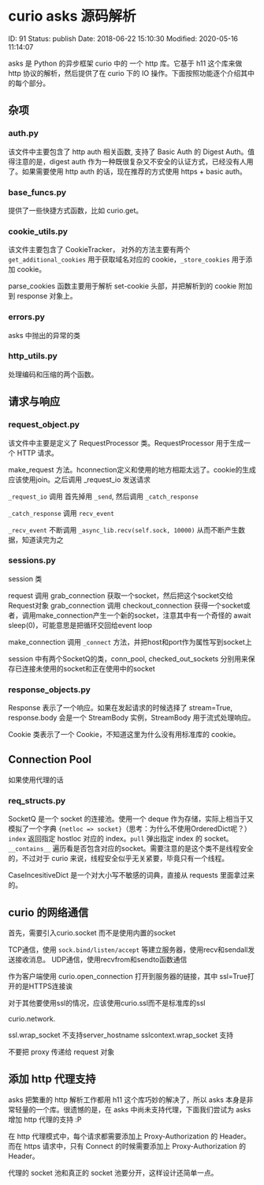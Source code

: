 # curio asks 源码解析


ID: 91
Status: publish
Date: 2018-06-22 15:10:30
Modified: 2020-05-16 11:14:07


asks 是 Python 的异步框架 curio 中的 一个 http 库。它基于 h11 这个库来做 http 协议的解析，然后提供了在 curio 下的 IO 操作。下面按照功能逐个介绍其中的每个部分。

## 杂项

### auth.py

该文件中主要包含了 http auth 相关函数, 支持了 Basic Auth 的 Digest Auth。值得注意的是，digest auth 作为一种既很复杂又不安全的认证方式，已经没有人用了。如果需要使用 http auth 的话，现在推荐的方式使用 https + basic auth。

### base_funcs.py

提供了一些快捷方式函数，比如 curio.get。

### cookie_utils.py

该文件主要包含了 CookieTracker， 对外的方法主要有两个 `get_additional_cookies` 用于获取域名对应的 cookie，`_store_cookies` 用于添加 cookie。

parse_cookies 函数主要用于解析 set-cookie 头部，并把解析到的 cookie 附加到 response 对象上。

### errors.py

asks 中抛出的异常的类

### http_utils.py

处理编码和压缩的两个函数。

## 请求与响应

### request_object.py

该文件中主要是定义了 RequestProcessor 类。RequestProcessor 用于生成一个 HTTP 请求。

make_request 方法。hconnection定义和使用的地方相距太远了。cookie的生成应该使用join。之后调用 _request_io 发送请求

`_request_io` 调用 首先掉用 `_send`, 然后调用 `_catch_response`

`_catch_response` 调用 `recv_event`

`_recv_event` 不断调用 `_async_lib.recv(self.sock, 10000)` 从而不断产生数据，知道读完为之

### sessions.py

session 类

request 调用 grab_connection 获取一个socket，然后把这个socket交给Request对象
grab_connection 调用 checkout_connection 获得一个socket或者，调用make_connection产生一个新的socket，注意其中有一个奇怪的 await sleep(0)，可能意思是把循环交回给event loop

make_connection 调用 `_connect` 方法，并把host和port作为属性写到socket上

session 中有两个SocketQ的类，conn_pool, checked_out_sockets 分别用来保存已连接未使用的socket和正在使用中的socket

### response_objects.py

Response 表示了一个响应。如果在发起请求的时候选择了 stream=True, response.body 会是一个 StreamBody 实例，StreamBody 用于流式处理响应。

Cookie 类表示了一个 Cookie，不知道这里为什么没有用标准库的 cookie。

## Connection Pool

如果使用代理的话

### req_structs.py

SocketQ 是一个 socket 的连接池。使用一个 deque 作为存储，实际上相当于又模拟了一个字典  `{netloc => socket}`（思考：为什么不使用OrderedDict呢？）`index` 返回指定 hostloc 对应的 index。`pull` 弹出指定 index 的 socket。`__contains__` 遍历看是否包含对应的socket。需要注意的是这个类不是线程安全的，不过对于 curio 来说，线程安全似乎无关紧要，毕竟只有一个线程。

CaseIncesitiveDict 是一个对大小写不敏感的词典，直接从 requests 里面拿过来的。

## curio 的网络通信

首先，需要引入curio.socket 而不是使用内置的socket

TCP通信，使用 `sock.bind/listen/accept` 等建立服务器，使用recv和sendall发送接收消息。
UDP通信，使用recvfrom和sendto函数通信

作为客户端使用 curio.open_connection 打开到服务器的链接，其中 ssl=True打开的是HTTPS连接诶

对于其他要使用ssl的情况，应该使用curio.ssl而不是标准库的ssl

curio.network.


ssl.wrap_socket 不支持server_hostname sslcontext.wrap_socket 支持

不要把 proxy 传递给 request 对象

## 添加 http 代理支持

asks 把繁重的 http 解析工作都用 h11 这个库巧妙的解决了，所以 asks 本身是非常轻量的一个库。很遗憾的是，在 asks 中尚未支持代理，下面我们尝试为 asks 增加 http 代理的支持 :P

在 http 代理模式中，每个请求都需要添加上 Proxy-Authorization 的 Header。而在 https 请求中，只有 Connect 的时候需要添加上 Proxy-Authorization 的 Header。

代理的 socket 池和真正的 socket 池要分开，这样设计还简单一点。